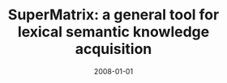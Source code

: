 ---
# Documentation: https://wowchemy.com/docs/managing-content/

title: 'SuperMatrix: a general tool for lexical semantic knowledge acquisition'
subtitle: ''
summary: ''
authors:
- Bartosz H. Broda
- piasecki
tags: []
categories: []
date: '2008-01-01'
lastmod: 2022-10-07T05:09:54Z
featured: false
draft: false

# Featured image
# To use, add an image named `featured.jpg/png` to your page's folder.
# Focal points: Smart, Center, TopLeft, Top, TopRight, Left, Right, BottomLeft, Bottom, BottomRight.
image:
  caption: ''
  focal_point: ''
  preview_only: false

# Projects (optional).
#   Associate this post with one or more of your projects.
#   Simply enter your project's folder or file name without extension.
#   E.g. `projects = ["internal-project"]` references `content/project/deep-learning/index.md`.
#   Otherwise, set `projects = []`.
projects: []
publishDate: '2022-10-07T05:09:53.647407Z'
publication_types:
- '2'
abstract: ''
publication: '*Speech and Language Technology*'
doi: 10.1109/IMCSIT.2008.4747263
---